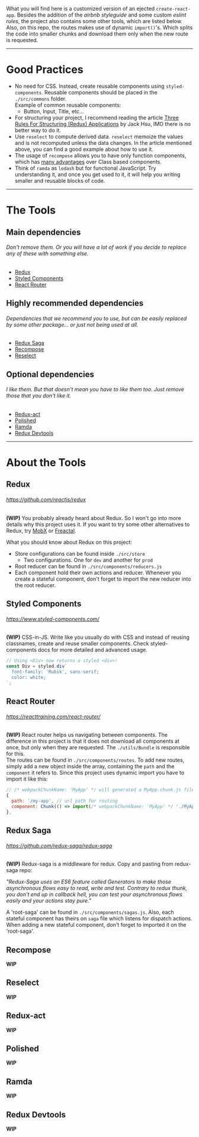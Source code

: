 What you will find here is a customized version of an ejected `create-react-app`. Besides the addition of the _airbnb styleguide_ and some custom _eslint rules_, the project also contains some other tools, which are listed below.
Also, on this repo, the routes makes use of dynamic `import()`'s. Which splits the code into smaller chunks and download them only when the new route is requested.

---
# Good Practices    
- No need for CSS. Instead, create reusable components using `styled-components`. Reusable components should be placed in the `./src/commons` folder.   
Example of common reusable components:  
  - Button, Input, Title, etc...
- For structuring your project, I recommend reading the article [Three Rules For Structuring (Redux) Applications](https://jaysoo.ca/2016/02/28/organizing-redux-application/) by Jack Hsu, IMO there is no better way to do it.
- Use `reselect` to compute derived data. `reselect` memoize the values and is not recomputed unless the data changes. In the article mentioned above, you can find a good example about how to use it.
- The usage of `recompose` allows you to have only function components, which has [many advantages](https://github.com/acdlite/recompose#why) over Class based components.
- Think of `ramda` as `lodash` but for functional JavaScript. Try understanding it, and once you get used to it, it will help you writing smaller and reusable blocks of code.

---
# The Tools
## Main dependencies
###### Don't remove them. Or you will have a lot of work if you decide to replace any of these with something else.
- [Redux](#redux)
- [Styled Components](#styled-components)
- [React Router](#react-router)

## Highly recommended dependencies
###### Dependencies that we recommend you to use, but can be easily replaced by some other package... or just not being used at all.
- [Redux Saga](#redux-saga)
- [Recompose](#recompose)
- [Reselect](#reselect)

## Optional dependencies
###### I like them. But that doesn't mean you have to like them too. Just remove those that you don't like it.
- [Redux-act](#redux-act)
- [Polished](#polished)
- [Ramda](#ramda)
- [Redux Devtools](#redux-devtools)

-----
# About the Tools
## <a id="redux"></a>Redux
###### https://github.com/reactjs/redux
__(WIP)__ You probably already heard about Redux. So I won't go into more details why this project uses it. If you want to try some other alternatives to Redux, try [MobX](https://github.com/mobxjs/mobx) or [Freactal](https://github.com/FormidableLabs/freactal).

What you should know about Redux on this project:
- Store configurations can be found inside `./src/store`
  - Two configurations. One for `dev` and another for `prod`
- Root reducer can be found in `./src/components/reducers.js`
- Each component hold their own actions and reducer. Whenever you create a stateful component, don't forget to import the new reducer into the root reducer.

## <a id="styled-components"></a>Styled Components
###### https://www.styled-components.com/  
__(WIP)__ CSS-in-JS. Write like you usually do with CSS and instead of reusing classnames, create and reuse  smaller components. Check styled-components docs for more detailed and advanced usage.
```javascript
// Using <Div> now returns a styled <div>!
const Div = styled.div`
  font-family: 'Rubik', sans-serif;
  color: white;
`;
```
## <a id="react-router"></a>React Router
###### https://reacttraining.com/react-router/
__(WIP)__ React router helps us navigating between components. The difference in this project is that it does not download all components at once, but only when they are requested. The `./utils/Bundle` is responsible for this.  
The routes can be found in `./src/components/routes`. To add new routes, simply add a new object inside the array, containing the `path` and the `component` it refers to. Since this project uses dynamic import you have to import it like this:
```javascript
// /* webpackChunkName: 'MyApp' */ will generated a MyApp.chunk.js file
{
  path: '/my-app', // url path for routing
  component: Chunk(() => import(/* webpackChunkName: 'MyApp' */ './MyApp')),
},
```
## Redux Saga <a id="redux-saga"></a>
###### https://github.com/redux-saga/redux-saga  
__(WIP)__ Redux-saga is a middleware for redux. Copy and pasting from redux-saga repo:  

_"Redux-Saga uses an ES6 feature called Generators to make those asynchronous flows easy to read, write and test. Contrary to redux thunk, you don't end up in callback hell, you can test your asynchronous flows easily and your actions stay pure."_

A 'root-saga' can be found in `./src/components/sagas.js`. Also, each stateful component has theirs on `saga` file which listens for dispatch actions. When adding a new stateful component, don't forget to imported it on the 'root-saga'.
## Recompose <a id="recompose"></a>
__WIP__
## Reselect <a id="reselect"></a>
__WIP__
## Redux-act <a id="redux-act"></a>
__WIP__
## Polished <a id="polished"></a>
__WIP__
## Ramda <a id="ramda"></a>
__WIP__
## Redux Devtools <a id="redux-devtools"></a>
__WIP__
